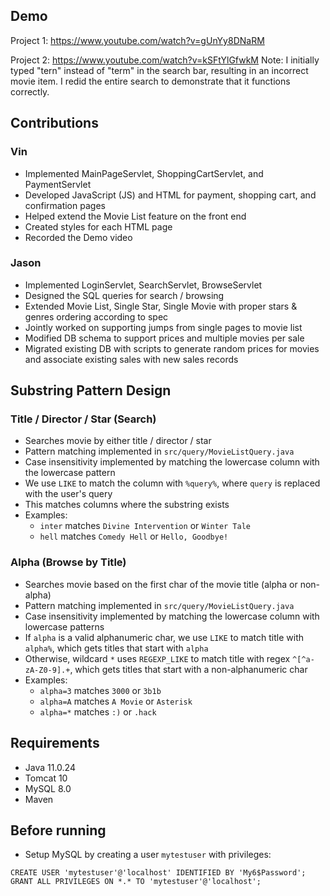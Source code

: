 ## Demo
Project 1: https://www.youtube.com/watch?v=gUnYy8DNaRM

Project 2: https://www.youtube.com/watch?v=kSFtYlGfwkM
Note: I initially typed "tern" instead of "term" in the search bar, resulting in an incorrect movie item. 
I redid the entire search to demonstrate that it functions correctly.

## Contributions
### Vin
- Implemented MainPageServlet, ShoppingCartServlet, and PaymentServlet
- Developed JavaScript (JS) and HTML for payment, shopping cart, and confirmation pages
- Helped extend the Movie List feature on the front end
- Created styles for each HTML page
- Recorded the Demo video

### Jason
- Implemented LoginServlet, SearchServlet, BrowseServlet
- Designed the SQL queries for search / browsing
- Extended Movie List, Single Star, Single Movie with proper stars & genres ordering according to spec
- Jointly worked on supporting jumps from single pages to movie list
- Modified DB schema to support prices and multiple movies per sale
- Migrated existing DB with scripts to generate random prices for movies and associate existing sales with new sales records

## Substring Pattern Design
### Title / Director / Star (Search)
- Searches movie by either title / director / star
- Pattern matching implemented in `src/query/MovieListQuery.java`
- Case insensitivity implemented by matching the lowercase column with the lowercase pattern
- We use `LIKE` to match the column with `%query%`, where `query` is replaced with the user's query
- This matches columns where the substring exists
- Examples:
  - `inter` matches `Divine Intervention` or `Winter Tale`
  - `hell` matches `Comedy Hell` or `Hello, Goodbye!`

### Alpha (Browse by Title)
- Searches movie based on the first char of the movie title (alpha or non-alpha)
- Pattern matching implemented in `src/query/MovieListQuery.java`
- Case insensitivity implemented by matching the lowercase column with lowercase patterns
- If `alpha` is a valid alphanumeric char, we use `LIKE` to match title with `alpha%`, which gets titles that start with `alpha`
- Otherwise, wildcard `*` uses `REGEXP_LIKE` to match title with regex `^[^a-zA-Z0-9].+`, which gets titles that start with a non-alphanumeric char
- Examples:
  - `alpha=3` matches `3000` or `3b1b`
  - `alpha=A` matches `A Movie` or `Asterisk`
  - `alpha=*` matches `:)` or `.hack`

## Requirements
- Java 11.0.24
- Tomcat 10
- MySQL 8.0
- Maven

## Before running
- Setup MySQL by creating a user `mytestuser` with privileges:
```mysql
CREATE USER 'mytestuser'@'localhost' IDENTIFIED BY 'My6$Password';
GRANT ALL PRIVILEGES ON *.* TO 'mytestuser'@'localhost';
```

